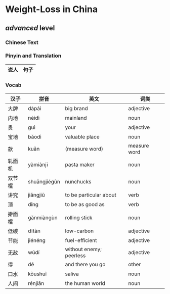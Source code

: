 # Weight-Loss in China
## *advanced* level

### Chinese Text


### Pinyin and Translation
|说人|句子|
|----|----|
### Vocab
|汉子|拼音|英文|词类|
|----|----|----|----|
|大牌|dàpái|big brand|adjective|
|内地|nèidì|mainland|noun|
|贵|guì|your|adjective|
|宝地|bǎodì|valuable place|noun|
|款|kuǎn|(measure word)|measure word|
|轧面机|yàmiànjī|pasta maker|noun|
|双节棍|shuāngjiégùn|nunchucks|noun|
|讲究|jiǎngjiū|to be particular about|verb|
|顶|dǐng|to be as good as|verb|
|擀面棍|gǎnmiàngùn|rolling stick|noun|
|低碳|dītàn|low-carbon|adjective|
|节能|jiénéng|fuel-efficient|adjective|
|无敌|wúdí|without enemy; peerless|adjective|
|得|dé|and there you go|other|
|口水|kǒushuǐ|saliva|noun|
|人间|rénjiān|the human world|noun|